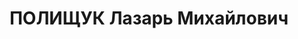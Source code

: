 ---
title: ПОЛИЩУК Лазарь Михайлович
description: 'Род. в 1898, Украина, г. Одесса, еврей, обр.: среднее, член ВКП(б) с
  1917. Проживал: Украинская ССР, г. Харьков, Пушкинская, 49, кв. 23. Кожевник, зав.
  сов.-торг. отд. Харьковского ОК КП(б)У

  Арестован 09.07.1937. Обв. по ст. 54-7-8-11 (член контрреволюционной террористической
  вредительской организации правых). Приговор: ВК ВС СССР, 05.12.1937 – ВМН. Расстрелян
  06.12.1937, г.Харьков.

  Реабилитирован 12.10.1957'
---